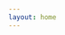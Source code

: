```yaml
---
layout: home
---
```


<!-- <GlslViews once="once" :ratioHeight="2.0" cases="1"/> -->

<Banner title="世间美妙的事物有很多，其中要数编程和数学。"/>
<ListItem url="https://s-yonggang.github.io/s-three/#/" text="shadertoy.com 案例"></ListItem>
<ListItem url="https://s-yonggang.github.io/s-three/#/shader-base-1" text="fragmentShader 基础图形绘制"></ListItem>
<ListItem url="https://s-yonggang.github.io/s-three/#/shader-base-2" text="vertexShader 动画"></ListItem>
<ListItem url="https://s-yonggang.github.io/s-three/#/modelControl" text="按键控制模型移动(灯光、阴影、四元数方向控制"></ListItem>
<ListItem url="https://s-yonggang.github.io/s-three/#/modelviewer" text="材质、动画切换)"></ListItem>
<ListItem url="https://s-yonggang.github.io/s-three/#/particle" text="模型粒子化、模型粒子切换、thress.js+gsap动画"></ListItem>
<ListItem url="https://s-yonggang.github.io/s-three/#/eclipse" text="天空盒背景、光、阴影、自定义顶点shader及同步的shader阴影"></ListItem>
<ListItem url="https://s-yonggang.github.io/s-three/#/gpuPoint" text="PGU 模型粒子化渲染"></ListItem>
<ListItem url="https://s-yonggang.github.io/s-three/#/customizeShader1" text="自定义shader"></ListItem>
<ListItem url="https://s-yonggang.github.io/s-three/#/accelerate-the-drive" text="自定义shader、函数造型、noise噪声函数生成随机山脉、MeshLine飞线"></ListItem>

<ListItem url="https://s-yonggang.github.io/magic-canvas/#/demo-1" text="canvas 取模、取余"></ListItem>
<ListItem url="https://s-yonggang.github.io/magic-canvas/#/demo-2" text="canvas 矩阵平移、变换、缩放"></ListItem>
<ListItem url="https://s-yonggang.github.io/magic-canvas/#/demo-3" text="canvas 随机数"></ListItem>
<ListItem url="https://s-yonggang.github.io/magic-canvas/#/demo-4" text="canvas 自定义个性文字"></ListItem>

<!-- <card-list :data="[
  {img:'./thumbnail/three-demo1.png',title:'',link: 'https://s-yonggang.github.io/s-three/#/modelControl'},
  {img:'./thumbnail/three-demo2.png',title:'ThreeJs-demo2',link: 'https://s-yonggang.github.io/s-three/#/modelviewer'},
  {img:'./thumbnail/three-demo3.png',title:'ThreeJs-demo3',link: 'https://s-yonggang.github.io/s-three/#/particle'},
  {img:'./thumbnail/three-demo4.png',title:'ThreeJs-demo4',link: 'https://s-yonggang.github.io/s-three/#/eclipse'},
  {img:'./thumbnail/three-demo5.png',title:'ThreeJs-WebGPU Point',link: 'https://s-yonggang.github.io/s-three/#/gpuPoint'},
  {img:'./thumbnail/three-demo6.png',title:'ThreeJs-customizeShader1',link: 'https://s-yonggang.github.io/s-three/#/customizeShader1'},
  {img:'./thumbnail/three-demo.png',title:'ThreeJs-customizeShader1',link: 'https://s-yonggang.github.io/s-three/#/shader-base-1'},
  {img:'./thumbnail/three-demo.png',title:'ThreeJs-customizeShader1',link: 'https://s-yonggang.github.io/s-three/#/shader-base-2'},
  {img:'./thumbnail/canvas-demo1.png',title:'Canvas-demo1',link: 'https://s-yonggang.github.io/magic-canvas/#/demo-1'},
  {img:'./thumbnail/canvas-demo2.png',title:'Canvas-demo1',link: 'https://s-yonggang.github.io/magic-canvas/#/demo-2'},
  {img:'./thumbnail/canvas-demo3.png',title:'Canvas-demo2',link: 'https://s-yonggang.github.io/magic-canvas/#/demo-3'},
  {img:'./thumbnail/canvas-demo4.png',title:'Canvas-demo3',link: 'https://s-yonggang.github.io/magic-canvas/#/demo-4'},
]"/> -->
